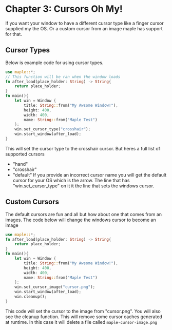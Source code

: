 # Chapter 3: Cursors Oh My!

If you want your window to have a different cursor type like a finger cursor supplied my the OS. Or a custom cursor from an image maple has support for that.


## Cursor Types

Below is example code for using cursor types.
```rust
use maple::*;
// This function will be ran when the window loads
fn after_load(place_holder: String) -> String{
	return place_holder;
}
fn main(){
	let win = Window {
		title: String::from("My Awsome Window!"),
		height: 400,
		width: 400,
		name: String::from("Maple Test")
	};
	win.set_cursor_type("crosshair");
	win.start_window(after_load);
}
```
This will set the cursor type to the crosshair cursor. But heres a full list of supported cursors

  - "hand"
  - "crosshair"
  - "default"
If you provide an incorrect cursor name you will get the default cursor for your OS which is the arrow. The line that has "win.set_cursor_type" on it it the line that sets the windows cursor.

## Custom Cursors
The default cursors are fun and all but how about one that comes from an images. The code below will change the windows cursor to become an image
```rust
use maple::*;
fn after_load(place_holder: String) -> String{
	return place_holder;
}
fn main(){
	let win = Window {
		title: String::from("My Awsome Window!"),
		height: 400,
		width: 400,
		name: String::from("Maple Test")
	};
	win.set_cursor_image("cursor.png");
	win.start_window(after_load);
	win.cleanup();
}
```
This code will set the cursor to the image from "cursor.png". You will also see the cleanup function. This will remove some cursor caches generated at runtime. In this case it will delete a file called ```maple-cursor-image.png```
